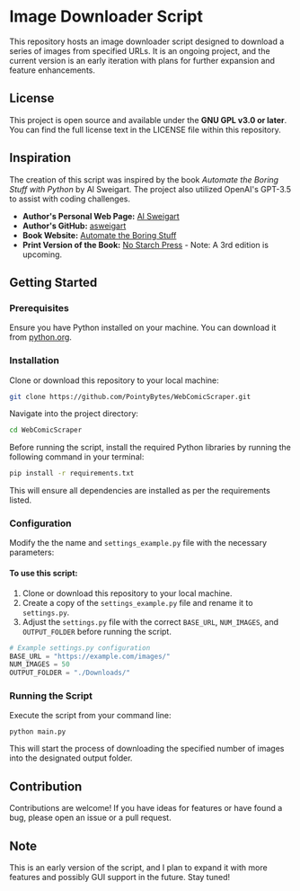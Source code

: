 # Image Downloader Script

This repository hosts an image downloader script designed to download a series of images from specified URLs. It is an ongoing project, and the current version is an early iteration with plans for further expansion and feature enhancements.

## License

This project is open source and available under the **GNU GPL v3.0 or later**. You can find the full license text in the LICENSE file within this repository.

## Inspiration

The creation of this script was inspired by the book *Automate the Boring Stuff with Python* by Al Sweigart. The project also utilized OpenAI's GPT-3.5 to assist with coding challenges.

- **Author's Personal Web Page:** [Al Sweigart](https://alsweigart.com/)
- **Author's GitHub:** [asweigart](https://github.com/asweigart/)
- **Book Website:** [Automate the Boring Stuff](https://automatetheboringstuff.com/)
- **Print Version of the Book:** [No Starch Press](https://nostarch.com/automatestuff2) - Note: A 3rd edition is upcoming.

## Getting Started

### Prerequisites
Ensure you have Python installed on your machine. You can download it from [python.org](https://www.python.org/downloads/).

### Installation
Clone or download this repository to your local machine:

```bash
git clone https://github.com/PointyBytes/WebComicScraper.git
```

Navigate into the project directory:
```bash
cd WebComicScraper
```

Before running the script, install the required Python libraries by running the following command in your terminal:
```bash
pip install -r requirements.txt
```

This will ensure all dependencies are installed as per the requirements listed.

### Configuration
Modify the the name and `settings_example.py` file with the necessary parameters:

#### To use this script:
1. Clone or download this repository to your local machine.
2. Create a copy of the `settings_example.py` file and rename it to `settings.py`.
3. Adjust the `settings.py` file with the correct `BASE_URL`, `NUM_IMAGES`, and `OUTPUT_FOLDER` before running the script.

```python
# Example settings.py configuration
BASE_URL = "https://example.com/images/"
NUM_IMAGES = 50
OUTPUT_FOLDER = "./Downloads/"
```

### Running the Script
Execute the script from your command line:

```bach
python main.py
```

This will start the process of downloading the specified number of images into the designated output folder.

## Contribution

Contributions are welcome! If you have ideas for features or have found a bug, please open an issue or a pull request.

## Note

This is an early version of the script, and I plan to expand it with more features and possibly GUI support in the future. Stay tuned!
